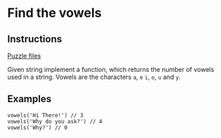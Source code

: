 # Find the vowels

## Instructions

[Puzzle files](.)

Given string implement a function, which returns the number of vowels used in a string. Vowels are the characters `a`, `e` `i`, `o`, `u` and
`y`.

## Examples

```
vowels('Hi There!') // 3
vowels('Why do you ask?') // 4
vowels('Why?') // 0
```


